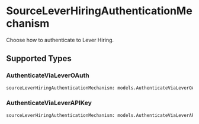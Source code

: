 # SourceLeverHiringAuthenticationMechanism

Choose how to authenticate to Lever Hiring.


## Supported Types

### AuthenticateViaLeverOAuth

```python
sourceLeverHiringAuthenticationMechanism: models.AuthenticateViaLeverOAuth = /* values here */
```

### AuthenticateViaLeverAPIKey

```python
sourceLeverHiringAuthenticationMechanism: models.AuthenticateViaLeverAPIKey = /* values here */
```

